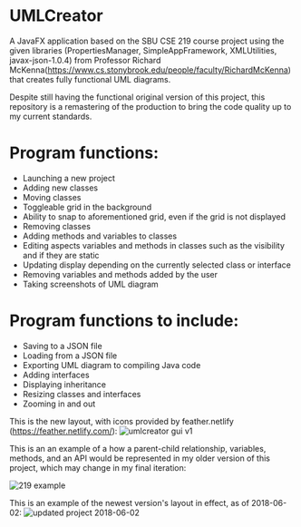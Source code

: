 # UMLCreator
A JavaFX application based on the SBU CSE 219 course project using the given libraries (PropertiesManager, SimpleAppFramework, XMLUtilities, javax-json-1.0.4) from Professor Richard McKenna(https://www.cs.stonybrook.edu/people/faculty/RichardMcKenna) that creates fully functional UML diagrams.

Despite still having the functional original version of this project, this repository is a remastering of the production to bring the code quality up to my current standards. 

# Program functions:
- Launching a new project
- Adding new classes
- Moving classes
- Toggleable grid in the background
- Ability to snap to aforementioned grid, even if the grid is not displayed
- Removing classes
- Adding methods and variables to classes
- Editing aspects variables and methods in classes such as the visibility and if they are static
- Updating display depending on the currently selected class or interface
- Removing variables and methods added by the user
- Taking screenshots of UML diagram

# Program functions to include:
- Saving to a JSON file
- Loading from a JSON file
- Exporting UML diagram to compiling Java code
- Adding interfaces
- Displaying inheritance
- Resizing classes and interfaces
- Zooming in and out





This is the new layout, with icons provided by feather.netlify (https://feather.netlify.com/):
![umlcreator gui v1](https://user-images.githubusercontent.com/32882792/38576255-a18dbb96-3ccb-11e8-953d-7abd9564aa61.PNG)

This is an an example of a how a parent-child relationship, variables, methods, and an API would be represented in my older version of this project, which may change in my final iteration:


![219 example](https://user-images.githubusercontent.com/32882792/38476046-cb22ff1e-3b79-11e8-8712-0ac6f8973f66.PNG)


This is an example of the newest version's layout in effect, as of 2018-06-02:
![updated project 2018-06-02](https://user-images.githubusercontent.com/32882792/40878986-435cbf98-6667-11e8-93a4-711beac21414.PNG)

